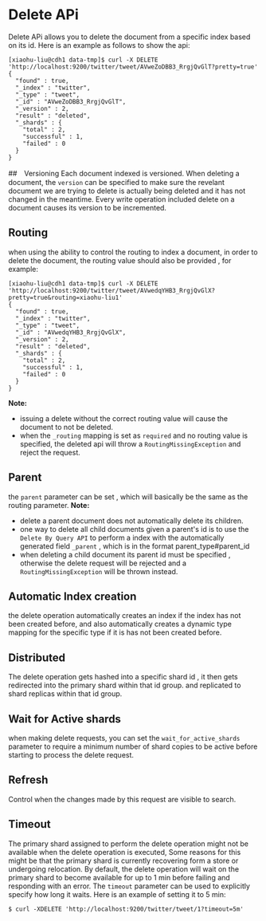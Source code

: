 # Delete APi
Delete APi allows you to delete the document from a specific index based on its id.
Here is an example as follows to show the api:
```
[xiaohu-liu@cdh1 data-tmp]$ curl -X DELETE 'http://localhost:9200/twitter/tweet/AVweZoDBB3_RrgjQvGlT?pretty=true'
{
  "found" : true,
  "_index" : "twitter",
  "_type" : "tweet",
  "_id" : "AVweZoDBB3_RrgjQvGlT",
  "_version" : 2,
  "result" : "deleted",
  "_shards" : {
    "total" : 2,
    "successful" : 1,
    "failed" : 0
  }
}
```

##　Versioning
Each document indexed is versioned. When deleting a document, the `version` can be specified to make sure the revelant document we are trying to delete is actually being deleted and it has not changed in the meantime. Every write operation included delete on a document causes its version to be incremented.

## Routing 
when using the ability to control the routing to index a document, in order to delete the document, the routing  value should also be provided , for example: 
```
[xiaohu-liu@cdh1 data-tmp]$ curl -X DELETE 'http://localhost:9200/twitter/tweet/AVwedqYHB3_RrgjQvGlX?pretty=true&routing=xiaohu-liu1'
{
  "found" : true,
  "_index" : "twitter",
  "_type" : "tweet",
  "_id" : "AVwedqYHB3_RrgjQvGlX",
  "_version" : 2,
  "result" : "deleted",
  "_shards" : {
    "total" : 2,
    "successful" : 1,
    "failed" : 0
  }
}
```
<strong>Note: </strong> 
* issuing a delete without the correct routing value will cause the document to not be deleted.
* when the `_routing` mapping is set as `required` and no routing value is specified, the deleted api will throw a `RoutingMissingException` and reject the request.

## Parent
the `parent` parameter can be set , which will basically be the same as the routing parameter.
<strong>Note: </strong>
* delete a parent document does not automatically delete its children.
* one way to delete all child documents given a parent's id is to use the `Delete By Query API` to perform a index with the automatically generated  field `_parent` , which is in the format parent_type#parent_id
* when deleting a child document its parent id must be specified , otherwise the delete request will be rejected and a `RoutingMissingException` will be thrown instead.

## Automatic Index creation
the delete operation automatically creates an index if the index has not been created before, and also automatically creates a dynamic type mapping for the specific type if it is has not been created before.


## Distributed
The delete operation gets hashed into a specific shard id , it then gets redirected into the primary shard within that id group. and replicated to shard replicas within that id group.

## Wait for Active shards
when making delete requests, you can set the `wait_for_active_shards` parameter to require a minimum number of shard copies to be active
 before starting to process the delete request.
 
 
## Refresh
Control when the changes made by this request are visible to search.

## Timeout
The primary shard assigned to perform the delete operation might not be available when the delete operation is executed, Some reasons for this might be that the primary shard is currently recovering form a store or undergoing relocation. By default, the delete operation
will wait on the primary shard to become available for up to 1 min before failing and responding with an error. The `timeout` parameter can be used to explicitly specify how long it waits. Here is an example of setting it to 5 min:
```
$ curl -XDELETE 'http://localhost:9200/twitter/tweet/1?timeout=5m'
```







